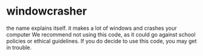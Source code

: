# windowcrasher
the name explains itself. it makes a lot of windows and crashes your computer 
We recommend not using this code, as it could go against school policies or ethical guidelines. If you do decide to use this code, you may get in trouble.
